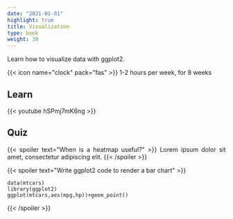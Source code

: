 ```yaml
---
date: "2021-01-01"
highlight: true
title: Visualization
type: book
weight: 30
---
```

Learn how to visualize data with ggplot2.

<!--more-->

{{< icon name="clock" pack="fas" >}} 1-2 hours per week, for 8 weeks

## Learn

{{< youtube hSPmj7mK6ng >}}

## Quiz

{{< spoiler text="When is a heatmap useful?" >}}
Lorem ipsum dolor sit amet, consectetur adipiscing elit.
{{< /spoiler >}}

{{< spoiler text="Write ggplot2 code to render a bar chart" >}}
```{r}
data(mtcars)
library(ggplot2)
ggplot(mtcars,aes(mpg,hp))+geom_point()
```
{{< /spoiler >}}


<style>
body{
text-align: justify}
</style>

